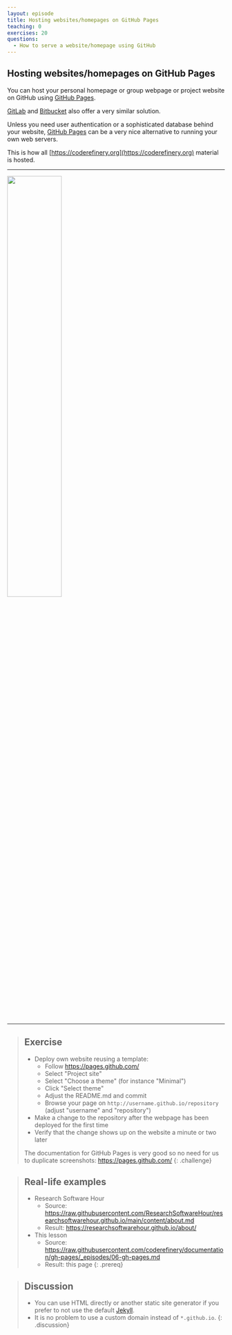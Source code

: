 ```yaml
---
layout: episode
title: Hosting websites/homepages on GitHub Pages
teaching: 0
exercises: 20
questions:
  - How to serve a website/homepage using GitHub
---
```


## Hosting websites/homepages on GitHub Pages

You can host your personal homepage or group webpage
or project website on GitHub using
[GitHub Pages](https://pages.github.com/).

[GitLab](https://about.gitlab.com/features/pages/) and
[Bitbucket](https://confluence.atlassian.com/bitbucket/publishing-a-website-on-bitbucket-cloud-221449776.html)
also offer a very similar solution.

Unless you need user authentication or a sophisticated database behind your website,
[GitHub Pages](https://pages.github.com/) can be a very nice alternative
to running your own web servers.

This is how all
[https://coderefinery.org](https://coderefinery.org)
material is hosted.

---

<img src="{{ site.baseurl }}/img/gh-pages.jpg" width="50%">

---

> ## Exercise
>
> - Deploy own website reusing a template:
>   - Follow <https://pages.github.com/>
>   - Select "Project site"
>   - Select "Choose a theme" (for instance "Minimal")
>   - Click "Select theme"
>   - Adjust the README.md and commit
>   - Browse your page on `http://username.github.io/repository` (adjust "username" and "repository")
> - Make a change to the repository after the webpage has been deployed for the first time
> - Verify that the change shows up on the website a minute or two later
>
> The documentation for GitHub Pages is very good so no need for us to duplicate
> screenshots: <https://pages.github.com/>
{: .challenge}

> ## Real-life examples
>
> - Research Software Hour
>   - Source: <https://raw.githubusercontent.com/ResearchSoftwareHour/researchsoftwarehour.github.io/main/content/about.md>
>   - Result: <https://researchsoftwarehour.github.io/about/>
> - This lesson
>   - Source: <https://raw.githubusercontent.com/coderefinery/documentation/gh-pages/_episodes/06-gh-pages.md>
>   - Result: this page
{: .prereq}

> ## Discussion
>
> - You can use HTML directly or another static site generator if you prefer
>   to not use the default [Jekyll](https://jekyllrb.com/).
> - It is no problem to use a custom domain instead of `*.github.io`.
{: .discussion}
